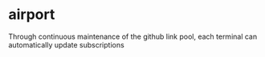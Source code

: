 # airport

Through continuous maintenance of the github link pool, each terminal can automatically update subscriptions
